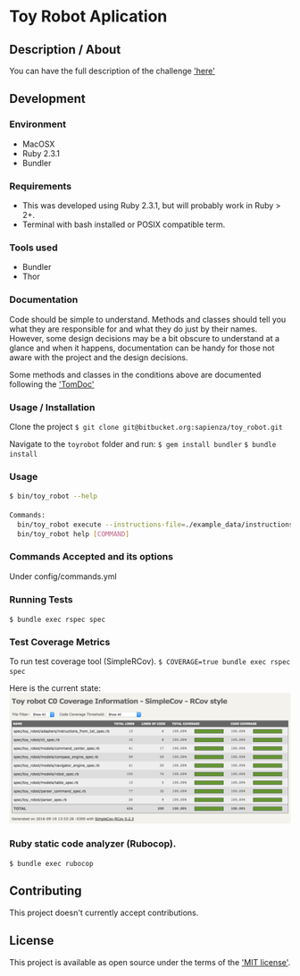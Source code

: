 # Toy Robot Aplication

## Description / About

You can have the full description of the challenge ['here'](readme/CODING_CHALLENGE.md)

## Development

### Environment

* MacOSX
* Ruby 2.3.1
* Bundler

### Requirements

* This was developed using Ruby 2.3.1, but will probably work in Ruby > 2+.
* Terminal with bash installed or POSIX compatible term.

### Tools used

* Bundler
* Thor

### Documentation
Code should be simple to understand. Methods and classes should tell you what 
they are responsible for and what they do just by their names. 
However, some design decisions may be a bit obscure to understand at a glance
and when it happens, documentation can be handy for those not aware with 
the project and the design decisions.

Some methods and classes in the conditions above are documented following 
the ['TomDoc'](tomdoc.org)

### Usage / Installation

Clone the project
`$ git clone git@bitbucket.org:sapienza/toy_robot.git`

Navigate to the `toyrobot` folder and run:
`$ gem install bundler`
`$ bundle install`

### Usage

```bash
$ bin/toy_robot --help

Commands:
  bin/toy_robot execute --instructions-file=./example_data/instructions_1.txt  # executes given commands
  bin/toy_robot help [COMMAND]                                                 # Describe available commands or one specific command
```

### Commands Accepted and its options
Under config/commands.yml


### Running Tests
`$ bundle exec rspec spec`

### Test Coverage Metrics

To run test coverage tool (SimpleRCov).
`$ COVERAGE=true bundle exec rspec spec`

Here is the current state:
!['model'](/readme/images/coverage.png)

### Ruby static code analyzer (Rubocop).
`$ bundle exec rubocop`

## Contributing

This project doesn't currently accept contributions.

## License

This project is available as open source under the terms of the ['MIT license'](LICENSE).